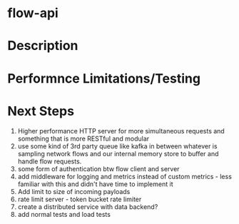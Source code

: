 # flow-api

# Description

# Performnce Limitations/Testing

# Next Steps 
1. Higher performance HTTP server for more simultaneous requests and something that is more RESTful and modular 
2. use some kind of 3rd party queue like kafka in between whatever is sampling network flows and our internal memory store to buffer and handle flow requests. 
3. some form of authentication btw flow client and server 
4. add middleware for logging and metrics instead of custom metrics - less familiar with this and didn't have time to implement it 
5. Add limit to size of incoming payloads
6. rate limit server - token bucket rate limiter
7. create a distributed service with data backend? 
8. add normal tests and load tests 

